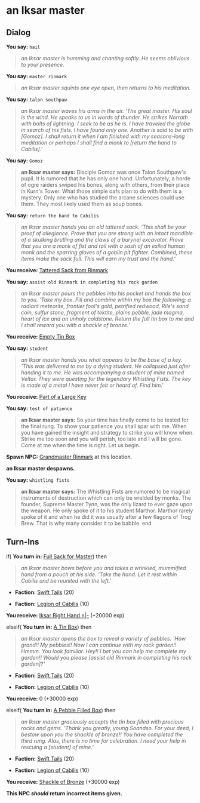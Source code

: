 # an Iksar master

## Dialog

**You say:** `hail`



>*an Iksar master is humming and chanting softly. He seems oblivious to your presence.*

**You say:** `master rinmark`



>*an Iksar master squints one eye open, then returns to his meditation.*

**You say:** `talon southpaw`



>*an Iksar master waves his arms in the air. 'The great master. His soul is the wind. He speaks to us in words of thunder. He strikes Norrath with bolts of lightning. I seek to be as he is. I have traveled the globe in search of his fists. I have found only one. Another is said to be with [Gomoz]. I shall return it when I am finished with my seasons-long meditation or perhaps I shall find a monk to [return the hand to Cabilis].'*

**You say:** `Gomoz`



>**an Iksar master says:** Disciple Gomoz was once Talon Southpaw's pupil. It is rumored that he has only one hand. Unfortunately, a horde of ogre raiders swiped his bones, along with others, from their place in Kurn's Tower. What those simple oafs plan to do with them is a mystery. Only one who has studied the arcane sciences could use them. They most likely used them as soup bones.

**You say:** `return the hand to Cabilis`



>*an Iksar master hands you an old tattered sack. 'This shall be your proof of allegiance. Prove that you are strong with an intact mandible of a skulking brutling and the claws of a burynai excavator. Prove that you are a monk of fist and tail with a sash of an exiled human monk and the sparring gloves of a goblin pit fighter. Combined, these items make the sack full. This will earn my trust and the hand.'*


**You receive:**  [Tattered Sack from Rinmark](/item/17036)

**You say:** `assist old Rinmark in completing his rock garden`



>*an Iksar master pours the pebbles into his pocket and hands the box to you. 'Take my box. Fill and combine within my box the following; a radiant meteorite, frontier fool's gold, petrified redwood, Rile's sand coin, sulfur stone, fragment of tektite, plains pebble, jade magma, heart of ice and an unholy coldstone. Return the full tin box to me and I shall reward you with a shackle of bronze.'*


**You receive:**  [Empty Tin Box](/item/17039)

**You say:** `student`



>*an Iksar master hands you what appears to be the base of a key. 'This was delivered to me by a dying student. He collapsed just after handing it to me. He was accompanying a student of mine named Veltar. They were questing for the legendary Whistling Fists. The key is made of a metal I have never felt or heard of. Find him.'*


**You receive:**  [Part of a Large Key](/item/17040)

**You say:** `test of patience`



>**an Iksar master says:** So your time has finally come to be tested for the final rung. To show your patience you shall spar with me. When you have gained the insight and strategy to strike you will know when. Strike me too soon and you will perish, too late and I will be gone. Come at me when the time is right. Let us begin.


**Spawn NPC:**  [Grandmaster Rinmark](/npc/96318) at this location.


**an Iksar master despawns.**

**You say:** `whistling fists`



>**an Iksar master says:** The Whistling Fists are rumored to be magical instruments of destruction which can only be wielded by monks. The founder, Supreme Master Tynn, was the only lizard to ever gaze upon the weapon. He only spoke of it to his student Marthor. Marthor rarely spoke of it and when he did it was usually after a few flagons of Trog Brew. That is why many consider it to be babble.
end

## Turn-Ins



if( **You turn in:** [Full Sack for Master](/item/12815)) then


>*an Iksar master bows before you and takes a wrinkled, mummified hand from a pouch at his side. 'Take the hand. Let it rest within Cabilis and be reunited with the left.'*


* __Faction:__ [Swift Tails](/faction/444) (20)


* __Faction:__ [Legion of Cabilis](/faction/441) (10)


 **You receive:**  [Iksar Right Hand =|-](/item/12797) (+20000 exp)

elseif( **You turn in:** [A Tin Box](/item/12829)) then


>*an Iksar master opens the box to reveal a variety of pebbles. 'How grand!! My pebbles!! Now I can continue with my rock garden!! Hmmm. You look familiar. Hey!! I bet you can help me complete my garden!! Would you please [assist old Rinmark in completing his rock garden]?'*


* __Faction:__ [Swift Tails](/faction/444) (20)


* __Faction:__ [Legion of Cabilis](/faction/441) (10)


 **You receive:** 0 (+30000 exp)

elseif( **You turn in:** [A Pebble Filled Box](/item/12836)) then


>*an Iksar master graciously accepts the tin box filled with precious rocks and gems. 'Thank you greatly, young Soandso. For your deed, I bestow upon you the shackle of bronze!! You have completed the third rung. Alas, there is no time for celebration. I need your help in rescuing a [student] of mine.'*


* __Faction:__ [Swift Tails](/faction/444) (20)


* __Faction:__ [Legion of Cabilis](/faction/441) (10)


 **You receive:**  [Shackle of Bronze](/item/4195) (+30000 exp)

**This NPC *should* return incorrect items given.**






